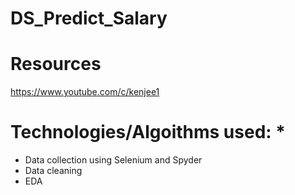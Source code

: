 # DS_Predict_Salary

# Resources 
   https://www.youtube.com/c/kenjee1
  
  
# Technologies/Algoithms used:           *
   * Data collection using Selenium and Spyder
   * Data cleaning
   * EDA
